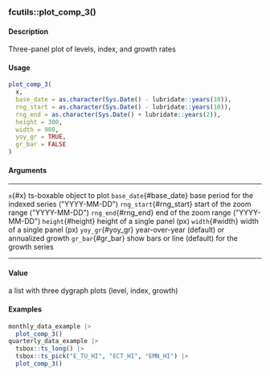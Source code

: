 ### fcutils::plot_comp_3()

#### Description

Three-panel plot of levels, index, and growth rates

#### Usage

``` R
plot_comp_3(
  x,
  base_date = as.character(Sys.Date() - lubridate::years(10)),
  rng_start = as.character(Sys.Date() - lubridate::years(10)),
  rng_end = as.character(Sys.Date() + lubridate::years(2)),
  height = 300,
  width = 900,
  yoy_gr = TRUE,
  gr_bar = FALSE
)
```

#### Arguments

  ------------------------- -----------------------------------------------------
  `x`{#x}                   ts-boxable object to plot
  `base_date`{#base_date}   base period for the indexed series (\"YYYY-MM-DD\")
  `rng_start`{#rng_start}   start of the zoom range (\"YYYY-MM-DD\")
  `rng_end`{#rng_end}       end of the zoom range (\"YYYY-MM-DD\")
  `height`{#height}         height of a single panel (px)
  `width`{#width}           width of a single panel (px)
  `yoy_gr`{#yoy_gr}         year-over-year (default) or annualized growth
  `gr_bar`{#gr_bar}         show bars or line (default) for the growth series
  ------------------------- -----------------------------------------------------

#### Value

a list with three dygraph plots (level, index, growth)

#### Examples

``` R
monthly_data_example |>
  plot_comp_3()
quarterly_data_example |>
  tsbox::ts_long() |>
  tsbox::ts_pick("E_TU_HI", "ECT_HI", "EMN_HI") |>
  plot_comp_3()
```
